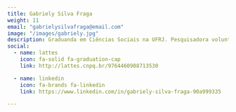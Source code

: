 ```yaml
---
title: Gabriely Silva Fraga
weight: 11
email: "gabrielysilvafraga@email.com"
image: "/images/gabriely.jpg"
description: Graduanda em Ciências Sociais na UFRJ. Pesquisadora voluntária no Laboratório de Humanidades Digitais da UFRJ. Extensionista no Projeto Campo-Cidade, desenvolvendo ferramentas para o MST.
social:
  - name: lattes
    icon: fa-solid fa-graduation-cap
    link: http://lattes.cnpq.br/9764460988713530

  - name: linkedin
    icon: fa-brands fa-linkedin
    link: https://www.linkedin.com/in/gabriely-silva-fraga-90a999335

---
```


